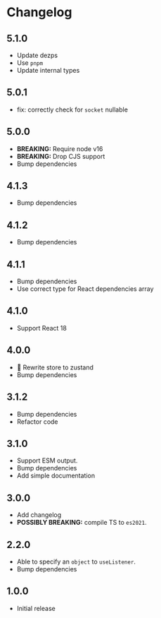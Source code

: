 # Changelog

## 5.1.0

- Update dezps
- Use `pnpm`
- Update internal types

## 5.0.1

- fix: correctly check for `socket` nullable

## 5.0.0

- **BREAKING:** Require node v16
- **BREAKING:** Drop CJS support
- Bump dependencies

## 4.1.3

- Bump dependencies

## 4.1.2

- Bump dependencies

## 4.1.1

- Bump dependencies
- Use correct type for React dependencies array

## 4.1.0

- Support React 18

## 4.0.0

- 🚀 Rewrite store to zustand
- Bump dependencies

## 3.1.2

- Bump dependencies
- Refactor code

## 3.1.0

- Support ESM output.
- Bump dependencies
- Add simple documentation

## 3.0.0

- Add changelog
- **POSSIBLY BREAKING:** compile TS to `es2021`.

## 2.2.0

- Able to specify an `object` to `useListener`.
- Bump dependencies

## 1.0.0

- Initial release
